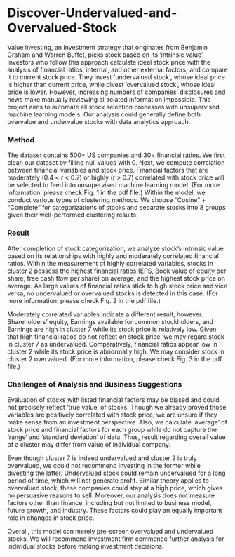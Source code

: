 # Discover-Undervalued-and-Overvalued-Stock

Value investing, an investment strategy that originates from Benjamin Graham and Warren Buffet, picks stock based on its ‘intrinsic value’. Investors who follow this approach calculate ideal stock price with the analysis of financial ratios, internal, and other external factors; and compare it to current stock price. They invest 'undervalued stock', whose ideal price is higher than current price, while divest ‘overvalued stock’, whose ideal price is lower. However, increasing numbers of companies’ disclosures and news make manually reviewing all related information impossible. This project aims to automate all stock selection processes with unsupervised machine learning models. Our analysis could generally define both overvalue and undervalue stocks with data analytics approach.

### Method

The dataset contains 500+ US companies and 30+ financial ratios. We first clean our dataset by filling null values with 0. Next, we compute correlation between financial variables and stock price. Financial factors that are moderately (0.4 < r < 0.7) or highly (r > 0.7) correlated with stock price will be selected to feed into unsupervised machine learning model. (For more information, please check Fig. 1 in the pdf file.) Within the model, we conduct various types of clustering methods. We choose “Cosine” + “Complete” for categorizations of stocks and separate stocks into 8 groups given their well-performed clustering results. 

### Result

After completion of stock categorization, we analyze stock’s intrinsic value based on its relationships with highly and moderately correlated financial ratios. Within the measurement of highly correlated variables, stocks in cluster 2 possess the highest financial ratios (EPS, Book value of equity per share, free cash flow per share) on average, and the highest stock price on average. As large values of financial ratios stick to high stock price and vice versa, no undervalued or overvalued stocks is detected in this case. (For more information, please check Fig. 2 in the pdf file.)

Moderately correlated variables indicate a different result, however. Shareholders’ equity, Earnings available for common stockholders, and Earnings are high in cluster 7 while its stock price is relatively low. Given that high financial ratios do not reflect on stock price, we may regard stock in cluster 7 as undervalued. Comparatively, financial ratios appear low in cluster 2 while its stock price is abnormally high. We may consider stock in cluster 2 overvalued. (For more information, please check Fig. 3 in the pdf file.)

### Challenges of Analysis and Business Suggestions

Evaluation of stocks with listed financial factors may be biased and could not precisely reflect ‘true value’ of stocks. Though we already proved those variables are positively correlated with stock price, we are unsure if they make sense from an investment perspective. Also, we calculate ‘average’ of stock price and financial factors for each group while do not capture the ‘range’ and ‘standard deviation’ of data. Thus, result regarding overall value of a cluster may differ from value of individual company. 

Even though cluster 7 is indeed undervalued and cluster 2 is truly overvalued, we could not recommend investing in the former while divesting the latter. Undervalued stock could remain undervalued for a long period of time, which will not generate profit. Similar theory applies to overvalued stock, these companies could stay at a high price, which gives no persuasive reasons to sell. Moreover, our analysis does not measure factors other than finance, including but not limited to business model, future growth, and industry. These factors could play an equally important role in changes in stock price.

Overall, this model can merely pre-screen overvalued and undervalued stocks. We will recommend investment firm commence further analysis for individual stocks before making investment decisions.
